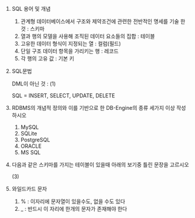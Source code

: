 1. SQL 용어 및 개념

   1) 관계형 데이터베이스에서 구조와 제약조건에 관련한 전반적인 명세를 기술 한 것 : 스키마
   2) 열과 행의 모델을 사용해 조직된 데이터 요소들의 집합 : 테이블
   3) 고유한 데이터 형식이 지정되는 열 : 컬럼(필드)
   4) 단일 구조 데이터 항목을 가리키는 행 : 레코드
   5) 각 행의 고유 값 : 기본 키

2. SQL문법

   DML이 아닌 것 : (1)

   SQL = INSERT, SELECT, UPDATE, DELETE

3. RDBMS의 개념적 정의와 이를 기반으로 한 DB-Engine의 종류 세가지 이상 작성하시오

   1. MySQL
   2. SQLite
   3. PostgreSQL
   4. ORACLE
   5. MS SQL

4. 다음과 같은 스키마를 가지는 테이블이 있을때 아래의 보기중 틀린 문장을 고르시오

   (3)

5. 와일드카드 문자

   1. % : 이자리에 문자열이 있을수도, 없을 수도 있다
   2. _ :  반드시 이 자리에 한개의 문자가 존재해야 한다